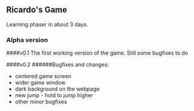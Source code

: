 ## Ricardo's Game
Learning phaser in about 3 days.

### Alpha version
####v0.1
The first working version of the game. Still some bugfixes to do

####v0.2
######Bugfixes and changes:
* centered game screen
* wider game window
* dark background on the webpage
* new jump - hold to jump higher
* other minor bugfixes
